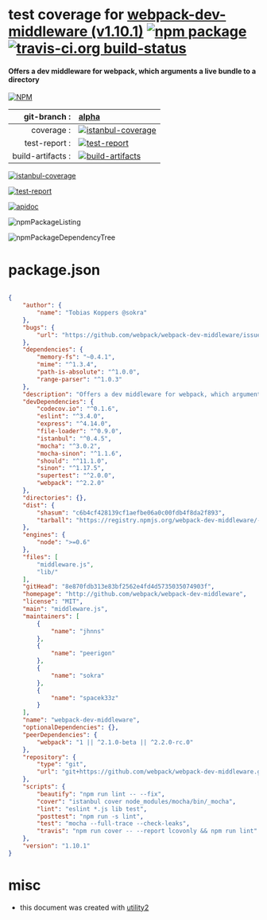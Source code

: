 # test coverage for  [webpack-dev-middleware (v1.10.1)](http://github.com/webpack/webpack-dev-middleware)  [![npm package](https://img.shields.io/npm/v/npmtest-webpack-dev-middleware.svg?style=flat-square)](https://www.npmjs.org/package/npmtest-webpack-dev-middleware) [![travis-ci.org build-status](https://api.travis-ci.org/npmtest/node-npmtest-webpack-dev-middleware.svg)](https://travis-ci.org/npmtest/node-npmtest-webpack-dev-middleware)
#### Offers a dev middleware for webpack, which arguments a live bundle to a directory

[![NPM](https://nodei.co/npm/webpack-dev-middleware.png?downloads=true&downloadRank=true&stars=true)](https://www.npmjs.com/package/webpack-dev-middleware)

| git-branch : | [alpha](https://github.com/npmtest/node-npmtest-webpack-dev-middleware/tree/alpha)|
|--:|:--|
| coverage : | [![istanbul-coverage](https://npmtest.github.io/node-npmtest-webpack-dev-middleware/build/coverage.badge.svg)](https://npmtest.github.io/node-npmtest-webpack-dev-middleware/build/coverage.html/index.html)|
| test-report : | [![test-report](https://npmtest.github.io/node-npmtest-webpack-dev-middleware/build/test-report.badge.svg)](https://npmtest.github.io/node-npmtest-webpack-dev-middleware/build/test-report.html)|
| build-artifacts : | [![build-artifacts](https://npmtest.github.io/node-npmtest-webpack-dev-middleware/glyphicons_144_folder_open.png)](https://github.com/npmtest/node-npmtest-webpack-dev-middleware/tree/gh-pages/build)|

[![istanbul-coverage](https://npmtest.github.io/node-npmtest-webpack-dev-middleware/build/screenCapture.buildCi.browser.coverage.example.html.png)](https://npmtest.github.io/node-npmtest-webpack-dev-middleware/build/coverage.html/index.html)

[![test-report](https://npmtest.github.io/node-npmtest-webpack-dev-middleware/build/screenCapture.buildCi.browser.test-report.html.png)](https://npmtest.github.io/node-npmtest-webpack-dev-middleware/build/test-report.html)

[![apidoc](https://npmdoc.github.io/node-npmdoc-webpack-dev-middleware/build/screenCapture.buildCi.browser.apidoc.html.png)](https://npmdoc.github.io/node-npmdoc-webpack-dev-middleware/build/apidoc.html)

![npmPackageListing](https://npmtest.github.io/node-npmtest-webpack-dev-middleware/build/screenCapture.npmPackageListing.svg)

![npmPackageDependencyTree](https://npmtest.github.io/node-npmtest-webpack-dev-middleware/build/screenCapture.npmPackageDependencyTree.svg)



# package.json

```json

{
    "author": {
        "name": "Tobias Koppers @sokra"
    },
    "bugs": {
        "url": "https://github.com/webpack/webpack-dev-middleware/issues"
    },
    "dependencies": {
        "memory-fs": "~0.4.1",
        "mime": "^1.3.4",
        "path-is-absolute": "^1.0.0",
        "range-parser": "^1.0.3"
    },
    "description": "Offers a dev middleware for webpack, which arguments a live bundle to a directory",
    "devDependencies": {
        "codecov.io": "^0.1.6",
        "eslint": "^3.4.0",
        "express": "^4.14.0",
        "file-loader": "^0.9.0",
        "istanbul": "^0.4.5",
        "mocha": "^3.0.2",
        "mocha-sinon": "^1.1.6",
        "should": "^11.1.0",
        "sinon": "^1.17.5",
        "supertest": "^2.0.0",
        "webpack": "^2.2.0"
    },
    "directories": {},
    "dist": {
        "shasum": "c6b4cf428139cf1aefbe06a0c00fdb4f8da2f893",
        "tarball": "https://registry.npmjs.org/webpack-dev-middleware/-/webpack-dev-middleware-1.10.1.tgz"
    },
    "engines": {
        "node": ">=0.6"
    },
    "files": [
        "middleware.js",
        "lib/"
    ],
    "gitHead": "8e870fdb313e83bf2562e4fd4d5735035074903f",
    "homepage": "http://github.com/webpack/webpack-dev-middleware",
    "license": "MIT",
    "main": "middleware.js",
    "maintainers": [
        {
            "name": "jhnns"
        },
        {
            "name": "peerigon"
        },
        {
            "name": "sokra"
        },
        {
            "name": "spacek33z"
        }
    ],
    "name": "webpack-dev-middleware",
    "optionalDependencies": {},
    "peerDependencies": {
        "webpack": "1 || ^2.1.0-beta || ^2.2.0-rc.0"
    },
    "repository": {
        "type": "git",
        "url": "git+https://github.com/webpack/webpack-dev-middleware.git"
    },
    "scripts": {
        "beautify": "npm run lint -- --fix",
        "cover": "istanbul cover node_modules/mocha/bin/_mocha",
        "lint": "eslint *.js lib test",
        "posttest": "npm run -s lint",
        "test": "mocha --full-trace --check-leaks",
        "travis": "npm run cover -- --report lcovonly && npm run lint"
    },
    "version": "1.10.1"
}
```



# misc
- this document was created with [utility2](https://github.com/kaizhu256/node-utility2)
